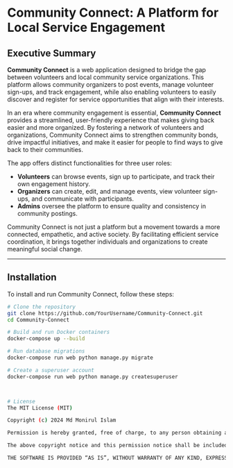 # Community Connect: A Platform for Local Service Engagement

## Executive Summary
**Community Connect** is a web application designed to bridge the gap between volunteers and local community service organizations. This platform allows community organizers to post events, manage volunteer sign-ups, and track engagement, while also enabling volunteers to easily discover and register for service opportunities that align with their interests. 

In an era where community engagement is essential, **Community Connect** provides a streamlined, user-friendly experience that makes giving back easier and more organized. By fostering a network of volunteers and organizations, Community Connect aims to strengthen community bonds, drive impactful initiatives, and make it easier for people to find ways to give back to their communities.

The app offers distinct functionalities for three user roles:

- **Volunteers** can browse events, sign up to participate, and track their own engagement history.
- **Organizers** can create, edit, and manage events, view volunteer sign-ups, and communicate with participants.
- **Admins** oversee the platform to ensure quality and consistency in community postings.

Community Connect is not just a platform but a movement towards a more connected, empathetic, and active society. By facilitating efficient service coordination, it brings together individuals and organizations to create meaningful social change.

---

## Installation
To install and run Community Connect, follow these steps:

```bash
# Clone the repository
git clone https://github.com/YourUsername/Community-Connect.git
cd Community-Connect

# Build and run Docker containers
docker-compose up --build

# Run database migrations
docker-compose run web python manage.py migrate

# Create a superuser account
docker-compose run web python manage.py createsuperuser



# License
The MIT License (MIT)

Copyright (c) 2024 Md Monirul Islam

Permission is hereby granted, free of charge, to any person obtaining a copy of this software and associated documentation files (the “Software”), to deal in the Software without restriction, including without limitation the rights to use, copy, modify, merge, publish, distribute, sublicense, and/or sell copies of the Software, and to permit persons to whom the Software is furnished to do so, subject to the following conditions:

The above copyright notice and this permission notice shall be included in all copies or substantial portions of the Software.

THE SOFTWARE IS PROVIDED “AS IS”, WITHOUT WARRANTY OF ANY KIND, EXPRESS OR IMPLIED, INCLUDING BUT NOT LIMITED TO THE WARRANTIES OF MERCHANTABILITY, FITNESS FOR A PARTICULAR PURPOSE AND NONINFRINGEMENT. IN NO EVENT SHALL THE AUTHORS OR COPYRIGHT HOLDERS BE LIABLE FOR ANY CLAIM, DAMAGES OR OTHER LIABILITY, WHETHER IN AN ACTION OF CONTRACT, TORT OR OTHERWISE, ARISING FROM, OUT OF OR IN CONNECTION WITH THE SOFTWARE OR THE USE OR OTHER DEALINGS IN THE SOFTWARE.
